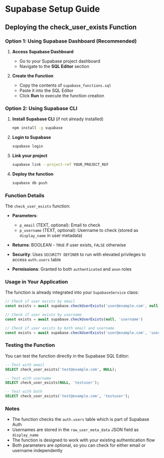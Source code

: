 # Supabase Setup Guide

## Deploying the check_user_exists Function

### Option 1: Using Supabase Dashboard (Recommended)

1. **Access Supabase Dashboard**

   - Go to your Supabase project dashboard
   - Navigate to the **SQL Editor** section

2. **Create the Function**
   - Copy the contents of `supabase_functions.sql`
   - Paste it into the SQL Editor
   - Click **Run** to execute the function creation

### Option 2: Using Supabase CLI

1. **Install Supabase CLI** (if not already installed)

   ```bash
   npm install -g supabase
   ```

2. **Login to Supabase**

   ```bash
   supabase login
   ```

3. **Link your project**

   ```bash
   supabase link --project-ref YOUR_PROJECT_REF
   ```

4. **Deploy the function**
   ```bash
   supabase db push
   ```

### Function Details

The `check_user_exists` function:

- **Parameters**:

  - `p_email` (TEXT, optional): Email to check
  - `p_username` (TEXT, optional): Username to check (stored as `display_name` in user metadata)

- **Returns**: BOOLEAN - `TRUE` if user exists, `FALSE` otherwise

- **Security**: Uses `SECURITY DEFINER` to run with elevated privileges to access `auth.users` table

- **Permissions**: Granted to both `authenticated` and `anon` roles

### Usage in Your Application

The function is already integrated into your `SupabaseService` class:

```typescript
// Check if user exists by email
const exists = await supabase.checkUserExists('user@example.com', null)

// Check if user exists by username
const exists = await supabase.checkUserExists(null, 'username')

// Check if user exists by both email and username
const exists = await supabase.checkUserExists('user@example.com', 'username')
```

### Testing the Function

You can test the function directly in the Supabase SQL Editor:

```sql
-- Test with email
SELECT check_user_exists('test@example.com', NULL);

-- Test with username
SELECT check_user_exists(NULL, 'testuser');

-- Test with both
SELECT check_user_exists('test@example.com', 'testuser');
```

### Notes

- The function checks the `auth.users` table which is part of Supabase Auth
- Usernames are stored in the `raw_user_meta_data` JSON field as `display_name`
- The function is designed to work with your existing authentication flow
- Both parameters are optional, so you can check for either email or username independently
